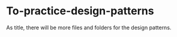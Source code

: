 # To-practice-design-patterns
As title, there will be more files and folders for the design patterns.
